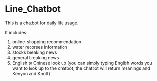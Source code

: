 # Line_Chatbot

This is a chatbot for daily life usage.

It includes:
1. online-shopping recommendation
2. water recorses information
3. stocks breaking news
4. general breaking news
5. English to Chinese look up (you can simply typing English words you want to look up to the chatbot, the chatbot will return meanings and Kenyon and Knott)
